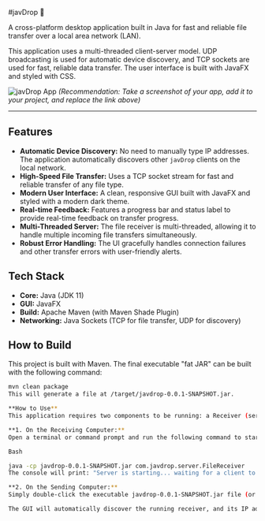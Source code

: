 #javDrop 🚀

A cross-platform desktop application built in Java for fast and reliable file transfer over a local area network (LAN).

This application uses a multi-threaded client-server model. UDP broadcasting is used for automatic device discovery, and TCP sockets are used for fast, reliable data transfer. The user interface is built with JavaFX and styled with CSS.

![javDrop App](https-placeholder-for-your-screenshot.png)
*(Recommendation: Take a screenshot of your app, add it to your project, and replace the link above)*

---

## Features
* **Automatic Device Discovery:** No need to manually type IP addresses. The application automatically discovers other `javDrop` clients on the local network.
* **High-Speed File Transfer:** Uses a TCP socket stream for fast and reliable transfer of any file type.
* **Modern User Interface:** A clean, responsive GUI built with JavaFX and styled with a modern dark theme.
* **Real-time Feedback:** Features a progress bar and status label to provide real-time feedback on transfer progress.
* **Multi-Threaded Server:** The file receiver is multi-threaded, allowing it to handle multiple incoming file transfers simultaneously.
* **Robust Error Handling:** The UI gracefully handles connection failures and other transfer errors with user-friendly alerts.

## Tech Stack
* **Core:** Java (JDK 11)
* **GUI:** JavaFX
* **Build:** Apache Maven (with Maven Shade Plugin)
* **Networking:** Java Sockets (TCP for file transfer, UDP for discovery)

## How to Build
This project is built with Maven. The final executable "fat JAR" can be built with the following command:
```bash
mvn clean package
This will generate a file at /target/javdrop-0.0.1-SNAPSHOT.jar.

**How to Use**
This application requires two components to be running: a Receiver (server) and a Sender (client GUI). You only need the single executable JAR file created in the build step.

**1. On the Receiving Computer:**
Open a terminal or command prompt and run the following command to start the FileReceiver in server mode:

Bash

java -cp javdrop-0.0.1-SNAPSHOT.jar com.javdrop.server.FileReceiver
The console will print: "Server is starting... waiting for a client to connect."

**2. On the Sending Computer:**
Simply double-click the executable javdrop-0.0.1-SNAPSHOT.jar file (or run java -jar javdrop-0.0.1-SNAPSHOT.jar) to launch the GUI.

The GUI will automatically discover the running receiver, and its IP address will appear in the list. You can then select the IP, click "Send File," and choose a file to transfer it.
